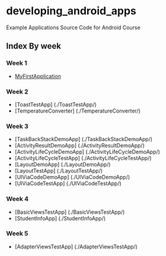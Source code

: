 # developing_android_apps
Example Applications Source Code for Android Course

## Index By week

### Week 1

* [MyFirstApplication](./MyFirstApplication/)

  
### Week 2

* [ToastTestApp] (./ToastTestApp/)
* [TemperatureConverter] (./TemperatureConverter/)
  

### Week 3

* [TaskBackStackDemoApp] (./TaskBackStackDemoApp/)
* [ActivityResultDemoApp] (./ActivityResultDemoApp/)
* [ActivityLifeCycleDemoApp] (./ActivityLifeCycleDemoApp/)
* [ActivityLifeCycleTestApp] (./ActivityLifeCycleTestApp/)
* [LayoutDemoApp] (./LayoutDemoApp/)
* [LayoutTestApp] (./LayoutTestApp/)
* [UIViaCodeDemoApp] (./UIViaCodeDemoApp/)
* [UIViaCodeTestApp] (./UIViaCodeTestApp/)


### Week 4

* [BasicViewsTestApp] (./BasicViewsTestApp/)
* [StudentInfoApp] (./StudentInfoApp/)
  

### Week 5

* [AdapterViewsTestApp] (./AdapterViewsTestApp/)
  
